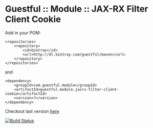 Guestful :: Module :: JAX-RX Filter Client Cookie
=================================================

Add in your POM:

```
<repositories>
    <repository>
        <id>bintray</id>
        <url>http://dl.bintray.com/guestful/maven</url>
    </repository>
</repositories>
```

and

```
<dependency>
    <groupId>com.guestful.module</groupId>
    <artifactId>guestful.module.jaxrs-filter-client-cookie</artifactId>
    <version>?</version>
</dependency>
```

Checkout last version [here](https://bintray.com/guestful/maven/guestful.module.jaxrs-filter-client-cookie/view)

[![Build Status](https://drone.io/github.com/guestful/module.jaxrs-filter-client-cookie/status.png)](https://drone.io/github.com/guestful/module.jaxrs-filter-client-cookie/latest)

